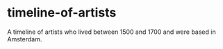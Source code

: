 # timeline-of-artists
A timeline of artists who lived between 1500 and 1700 and were based in Amsterdam.
